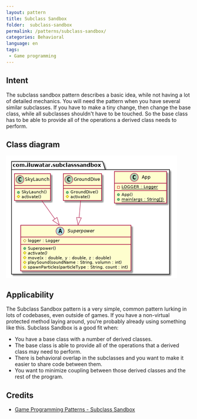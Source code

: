```yaml
---  
layout: pattern  
title: Subclass Sandbox 
folder:  subclass-sandbox  
permalink: /patterns/subclass-sandbox/  
categories: Behavioral
language: en
tags:  
 - Game programming
---  
```


## Intent  
The subclass sandbox pattern describes a basic idea, while not having a lot of detailed mechanics. You will need the pattern when you have several similar subclasses. If you have to make a tiny change, then change the base class, while all subclasses shouldn't have to be touched. So the base class has to be able to provide all of the operations a derived class needs to perform.
  
## Class diagram
![alt text](./etc/subclass-sandbox.urm.png "Subclass Sandbox pattern class diagram")
  
## Applicability  
The Subclass Sandbox pattern is a very simple, common pattern lurking in lots of codebases, even outside of games. If you have a non-virtual protected method laying around, you’re probably already using something like this. Subclass Sandbox is a good fit when:

-   You have a base class with a number of derived classes.
-   The base class is able to provide all of the operations that a derived class may need to perform.
-   There is behavioral overlap in the subclasses and you want to make it easier to share code between them.
-   You want to minimize coupling between those derived classes and the rest of the program.
  
## Credits  
  
* [Game Programming Patterns - Subclass Sandbox]([http://gameprogrammingpatterns.com/subclass-sandbox.html](http://gameprogrammingpatterns.com/subclass-sandbox.html))
